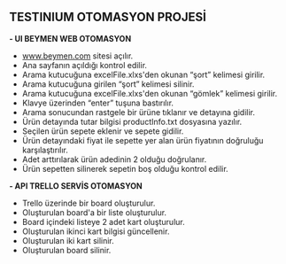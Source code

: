 ## TESTINIUM OTOMASYON PROJESİ

**- UI BEYMEN WEB OTOMASYON**

- www.beymen.com sitesi açılır.
- Ana sayfanın açıldığı kontrol edilir.
- Arama kutucuğuna excelFile.xlxs'den okunan “şort” kelimesi girilir.
- Arama kutucuğuna girilen “şort” kelimesi silinir.
- Arama kutucuğuna excelFile.xlxs'den okunan “gömlek” kelimesi girilir.
- Klavye üzerinden “enter” tuşuna bastırılır.
- Arama sonucundan rastgele bir ürüne tıklanır ve detayına gidilir.
- Ürün detayında tutar bilgisi productInfo.txt dosyasına yazılır.
- Seçilen ürün sepete eklenir ve sepete gidilir.
- Ürün detayındaki fiyat ile sepette yer alan ürün fiyatının doğruluğu karşılaştırılır.
- Adet arttırılarak ürün adedinin 2 olduğu doğrulanır.
- Ürün sepetten silinerek sepetin boş olduğu kontrol edilir.

**- API TRELLO SERVİS OTOMASYON**

- Trello üzerinde bir board oluşturulur.
- Oluşturulan board'a bir liste oluşturulur.
- Board içindeki listeye 2 adet kart oluşturulur.
- Oluşturulan ikinci kart bilgisi güncellenir.
- Oluşturulan iki kart silinir.
- Oluşturulan board silinir. 